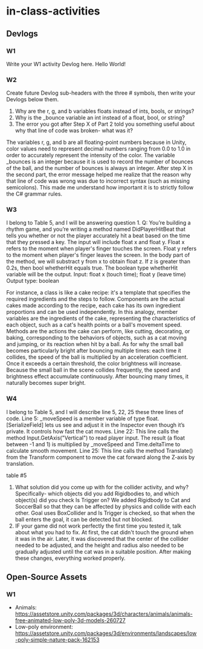 # in-class-activities
## Devlogs
### W1
Write your W1 activity Devlog here.
Hello World!
### W2
Create future Devlog sub-headers with the three # symbols, then write your Devlogs below them.
1. Why are the r, g, and b variables floats instead of ints, bools, or strings?
2. Why is the _bounce variable an int instead of a float, bool, or string?
3. The error you got after Step X of Part 2 told you something useful about why that line of code was broken- what was it?

The variables r, g, and b are all floating-point numbers because in Unity, color values need to represent decimal numbers ranging from 0.0 to 1.0 in order to accurately represent the intensity of the color. The variable _bounces is an integer because it is used to record the number of bounces of the ball, and the number of bounces is always an integer. After step X in the second part, the error message helped me realize that the reason why that line of code was wrong was due to incorrect syntax (such as missing semicolons). This made me understand how important it is to strictly follow the C# grammar rules.

### W3
I belong to Table 5, and I will be answering question 1.
Q: You’re building a rhythm game, and you’re writing a method named DidPlayerHitBeat that tells you whether or not the player accurately hit a beat based on the time that they pressed a key.
The input will include float x and float y. Float x refers to the moment when player's finger touches the screen. Float y refers to the moment when player's finger leaves the screen. In the body part of the method, we will substract y from x to obtain float z. If z is greater than 0.2s, then bool whetherHit equals true. The boolean type whetherHit variable will be the output.
Input: float x (touch time); float y (leave time)
Output type: boolean

For instance, a class is like a cake recipe: it's a template that specifies the required ingredients and the steps to follow. Components are the actual cakes made according to the recipe, each cake has its own ingredient proportions and can be used independently. In this analogy, member variables are the ingredients of the cake, representing the characteristics of each object, such as a cat's health points or a ball's movement speed. Methods are the actions the cake can perform, like cutting, decorating, or baking, corresponding to the behaviors of objects, such as a cat moving and jumping, or its reaction when hit by a ball. 
As for why the small ball becomes particularly bright after bouncing multiple times: each time it collides, the speed of the ball is multiplied by an acceleration coefficient. Once it exceeds a certain threshold, the color brightness will increase. Because the small ball in the scene collides frequently, the speed and brightness effect accumulate continuously. After bouncing many times, it naturally becomes super bright.

### W4
I belong to Table 5, and I will describe line 5, 22, 25 these three lines of code.
Line 5: _moveSpeed is a member variable of type float. [SerializeField] lets us see and adjust it in the Inspector even though it’s private. It controls how fast the cat moves.
Line 22: This line calls the method Input.GetAxis("Vertical") to read player input. The result (a float between -1 and 1) is multiplied by _moveSpeed and Time.deltaTime to calculate smooth movement.
Line 25: This line calls the method Translate() from the Transform component to move the cat forward along the Z-axis by translation.

table #5
1. What solution did you come up with for the collider activity, and why? Specifically- which objects did you add Rigidbodies to, and which object(s) did you check Is Trigger on?
We added Rigidbody to Cat and SoccerBall so that they can be affected by physics and collide with each other. Goal uses BoxCollider and Is Trigger is checked, so that when the ball enters the goal, it can be detected but not blocked.
2. IF your game did not work perfectly the first time you tested it, talk about what you had to fix.
At first, the cat didn't touch the ground when it was in the air. Later, it was discovered that the center of the collider needed to be adjusted, and the height and radius also needed to be gradually adjusted until the cat was in a suitable position. After making these changes, everything worked properly.


## Open-Source Assets
### W1
- Animals: https://assetstore.unity.com/packages/3d/characters/animals/animals-free-animated-low-poly-3d-models-260727 
- Low-poly environment: https://assetstore.unity.com/packages/3d/environments/landscapes/low-poly-simple-nature-pack-162153 
